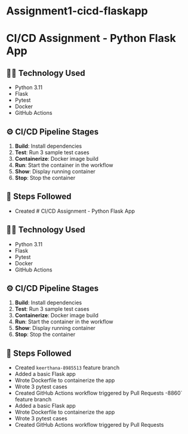 # Assignment1-cicd-flaskapp
# CI/CD Assignment - Python Flask App

## 👩‍💻 Technology Used
- Python 3.11
- Flask
- Pytest
- Docker
- GitHub Actions

## ⚙️ CI/CD Pipeline Stages
1. **Build**: Install dependencies
2. **Test**: Run 3 sample test cases
3. **Containerize**: Docker image build
4. **Run**: Start the container in the workflow
5. **Show**: Display running container
6. **Stop**: Stop the container

## 📝 Steps Followed
- Created # CI/CD Assignment - Python Flask App

## 👩‍💻 Technology Used
- Python 3.11
- Flask
- Pytest
- Docker
- GitHub Actions

## ⚙️ CI/CD Pipeline Stages
1. **Build**: Install dependencies
2. **Test**: Run 3 sample test cases
3. **Containerize**: Docker image build
4. **Run**: Start the container in the workflow
5. **Show**: Display running container
6. **Stop**: Stop the container

## 📝 Steps Followed
- Created `keerthana-8985513` feature branch
- Added a basic Flask app
- Wrote Dockerfile to containerize the app
- Wrote 3 pytest cases
- Created GitHub Actions workflow triggered by Pull Requests
-8860` feature branch
- Added a basic Flask app
- Wrote Dockerfile to containerize the app
- Wrote 3 pytest cases
- Created GitHub Actions workflow triggered by Pull Requests
